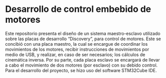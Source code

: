# Desarrollo de control embebido de motores
Este repositorio presenta el diseño de un sistema maestro-esclavo utilizado sobre las placas de desarrollo “Discovery”, para control de motores. 
Este se concibió con una placa maestro, la cual se encargue de coordinar los movimientos de los motores, recibir instrucciones de movimientos por medio de USB, 
y realizar, en caso de ser necesarios; los cálculos de cinemática inversa. Por su parte, cada placa esclavo se encargará de llevar a cabo el movimiento de 
dos motores (por esclavo) con su debido control. Para el desarrollo del proyecto, se hizo uso del software STM32Cube IDE.
